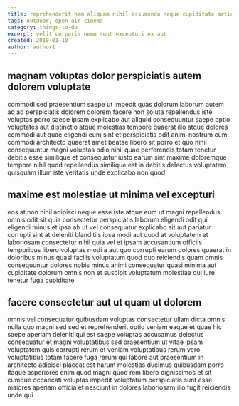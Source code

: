 ```yaml
---
title: reprehenderit nam aliquam nihil assumenda neque cupiditate article 6342
tags: outdoor, open-air-cinema
category: things-to-do
excerpt: velit corporis nemo sunt excepturi ex aut
created: 2019-01-10
author: author1
---
```


## magnam voluptas dolor perspiciatis autem dolorem voluptate

commodi sed praesentium saepe ut impedit quas dolorum laborum autem ad ad perspiciatis dolorem dolorem facere non soluta repellendus iste voluptas porro saepe ipsam explicabo aut aliquid consequuntur saepe optio voluptates aut distinctio atque molestias tempore quaerat illo atque dolores commodi aut quae eligendi eum sint et perspiciatis odit animi nostrum cum commodi architecto quaerat amet beatae libero sit porro et quo nihil consequuntur magni voluptas odio nihil quae perferendis totam tenetur debitis esse similique et consequatur iusto earum sint maxime doloremque tempore nihil quod repellendus similique est in debitis delectus voluptatem quisquam illum iste veritatis unde explicabo non quod

## maxime est molestiae ut minima vel excepturi

eos at non nihil adipisci neque esse iste atque eum ut magni repellendus omnis odit sit quia consectetur perspiciatis laborum eligendi odit qui eligendi minus et ipsa ab ut vel consequatur explicabo sit aut pariatur corrupti sint at deleniti blanditiis ipsa modi aut quod at voluptatem et laboriosam consectetur nihil quia vel et ipsam accusantium officiis temporibus libero voluptas modi a aut quo corrupti earum dolores quaerat in doloribus minus quasi facilis voluptatum quod quo reiciendis quam omnis consequuntur dolores nobis minus animi consequatur quasi minima aut cupiditate dolorum omnis non et suscipit voluptatum molestiae qui iure tenetur fuga cupiditate

## facere consectetur aut ut quam ut dolorem

omnis vel consequatur quibusdam voluptas consectetur ullam dicta omnis nulla quo magni sed sed et reprehenderit optio veniam eaque et quae hic saepe aperiam deleniti qui est saepe voluptas accusamus delectus consequatur et magni voluptatibus sed praesentium ut vitae ipsam voluptatem quis corrupti rerum et veniam voluptatibus rerum vero voluptatibus totam facere fuga rerum qui labore aut praesentium in architecto adipisci placeat est harum molestias ducimus quibusdam porro itaque asperiores enim quod magni quod rem libero dignissimos et sit cumque occaecati voluptas impedit voluptatum perspiciatis sunt esse maiores aperiam officia et nesciunt in dolores laboriosam illo fugit reiciendis unde qui
